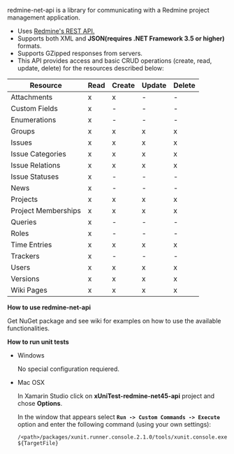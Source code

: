 redmine-net-api is a library for communicating with a Redmine project management application.

* Uses [Redmine's REST API.](http://www.redmine.org/projects/redmine/wiki/Rest_api/)
* Supports both XML and **JSON(requires .NET Framework 3.5 or higher)** formats.
* Supports GZipped responses from servers.
* This API provides access and basic CRUD operations (create, read, update, delete) for the resources described below:

Resource | Read | Create | Update | Delete
---------|------|--------|--------|-------
 Attachments|x|x|-|-
 Custom Fields|x|-|-|-
 Enumerations  |x|-|-|-
 Groups|x|x|x|x
 Issues  |x|x|x|x
 Issue Categories|x|x|x|x
 Issue Relations|x|x|x|x
 Issue Statuses|x|-|-|-
 News|x|-|-|-
 Projects|x|x|x|x
 Project Memberships|x|x|x|x
 Queries  |x|-|-|-
 Roles |x|-|-|-
 Time Entries |x|x|x|x
 Trackers |x|-|-|-
 Users |x|x|x|x
 Versions |x|x|x|x
 Wiki Pages |x|x|x|x


**How to use redmine-net-api**

Get NuGet package and see wiki for examples on how to use the available functionalities.

**How to run unit tests**

- Windows

  No special configuration requiered.

- Mac OSX

  In Xamarin Studio click on **xUniTest-redmine-net45-api** project and chose **Options**.

  In the window that appears select __`Run -> Custom Commands -> Execute`__ option and enter the following command (using your own settings):

  `/<path>/packages/xunit.runner.console.2.1.0/tools/xunit.console.exe ${TargetFile}`